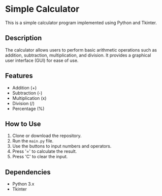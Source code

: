 # Simple Calculator

This is a simple calculator program implemented using Python and Tkinter.

## Description

The calculator allows users to perform basic arithmetic operations such as addition, subtraction, multiplication, and division. It provides a graphical user interface (GUI) for ease of use.

## Features

- Addition (+)
- Subtraction (-)
- Multiplication (x)
- Division (/)
- Percentage (%)

## How to Use

1. Clone or download the repository.
2. Run the `main.py` file.
3. Use the buttons to input numbers and operators.
4. Press '=' to calculate the result.
5. Press 'C' to clear the input.

## Dependencies

- Python 3.x
- Tkinter
